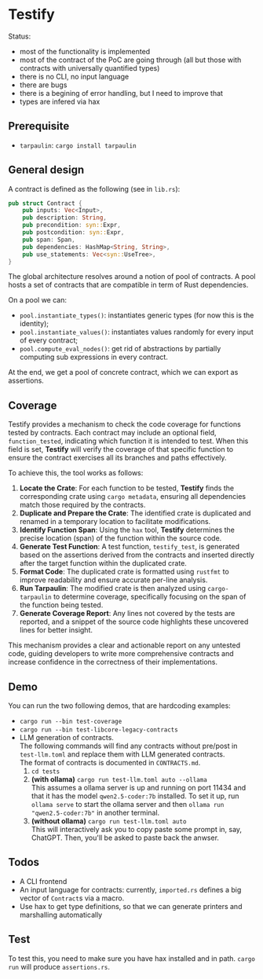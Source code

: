 # Testify

Status: 
 - most of the functionality is implemented
 - most of the contract of the PoC are going through (all but those
   with contracts with universally quantified types)
 - there is no CLI, no input language
 - there are bugs
 - there is a begining of error handling, but I need to improve that
 - types are infered via hax

## Prerequisite
 - `tarpaulin`: `cargo install tarpaulin`

## General design
A contract is defined as the following (see in `lib.rs`):
```rust
pub struct Contract {
    pub inputs: Vec<Input>,
    pub description: String,
    pub precondition: syn::Expr,
    pub postcondition: syn::Expr,
    pub span: Span,
    pub dependencies: HashMap<String, String>,
    pub use_statements: Vec<syn::UseTree>,
}
```

The global architecture resolves around a notion of pool of
contracts. A pool hosts a set of contracts that are compatible in term
of Rust dependencies.

On a pool we can:
 - `pool.instantiate_types()`: instantiates generic types (for now this is the identity);
 - `pool.instantiate_values()`: instantiates values randomly for every input of every contract;
 - `pool.compute_eval_nodes()`: get rid of abstractions by partially computing sub expressions in every contract.
 
At the end, we get a pool of concrete contract, which we can export as assertions.

## Coverage

Testify provides a mechanism to check the code coverage for functions tested by contracts. Each contract may include an optional field, `function_tested`, indicating which function it is intended to test. When this field is set, **Testify** will verify the coverage of that specific function to ensure the contract exercises all its branches and paths effectively.

To achieve this, the tool works as follows:

1. **Locate the Crate**: For each function to be tested, **Testify** finds the corresponding crate using `cargo metadata`, ensuring all dependencies match those required by the contracts.
2. **Duplicate and Prepare the Crate**: The identified crate is duplicated and renamed in a temporary location to facilitate modifications.
3. **Identify Function Span**: Using the `hax` tool, **Testify** determines the precise location (span) of the function within the source code.
4. **Generate Test Function**: A test function, `testify_test`, is generated based on the assertions derived from the contracts and inserted directly after the target function within the duplicated crate.
5. **Format Code**: The duplicated crate is formatted using `rustfmt` to improve readability and ensure accurate per-line analysis.
6. **Run Tarpaulin**: The modified crate is then analyzed using `cargo-tarpaulin` to determine coverage, specifically focusing on the span of the function being tested.
7. **Generate Coverage Report**: Any lines not covered by the tests are reported, and a snippet of the source code highlights these uncovered lines for better insight.

This mechanism provides a clear and actionable report on any untested code, guiding developers to write more comprehensive contracts and increase confidence in the correctness of their implementations.

## Demo

You can run the two following demos, that are hardcoding examples:

- `cargo run --bin test-coverage`
- `cargo run --bin test-libcore-legacy-contracts`
- LLM generation of contracts.  
  The following commands will find any contracts without pre/post in `test-llm.toml` and replace them with LLM generated contracts.  
  The format of contracts is documented in `CONTRACTS.md`.  
  1. `cd tests`
  2. **(with ollama)** `cargo run test-llm.toml auto --ollama`  
     This assumes a ollama server is up and running on port 11434 and that it has the model `qwen2.5-coder:7b` installed. To set it up, run `ollama serve` to start the ollama server and then `ollama run "qwen2.5-coder:7b"` in another terminal.
  3. **(without ollama)** `cargo run test-llm.toml auto`  
     This will interactively ask you to copy paste some prompt in, say, ChatGPT. Then, you'll be asked to paste back the anwser.
  

## Todos
 - A CLI frontend
 - An input language for contracts: currently, `imported.rs` defines a big vector of `Contract`s via a macro.
 - Use hax to get type definitions, so that we can generate printers and marshalling automatically

## Test
To test this, you need to make sure you have hax installed and in
path. `cargo run` will produce `assertions.rs`.
